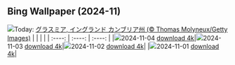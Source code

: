 ## Bing Wallpaper (2024-11)
![](https://cn.bing.com/th?id=OHR.CumbriaAutumn_JA-JP9920066326_UHD.jpg&w=1000)Today: [グラスミア, イングランド カンブリア州 (© Thomas Molyneux/Getty Images)](https://cn.bing.com/th?id=OHR.CumbriaAutumn_JA-JP9920066326_UHD.jpg&rf=LaDigue_UHD.jpg&pid=hp&w=3840&h=2160&rs=1&c=4)
|      |      |      |
| :----: | :----: | :----: |
|![](https://cn.bing.com/th?id=OHR.CumbriaAutumn_JA-JP9920066326_UHD.jpg&pid=hp&w=384&h=216&rs=1&c=4)2024-11-04 [download 4k](https://cn.bing.com/th?id=OHR.CumbriaAutumn_JA-JP9920066326_UHD.jpg&rf=LaDigue_UHD.jpg&pid=hp&w=3840&h=2160&rs=1&c=4)|![](https://cn.bing.com/th?id=OHR.YucatanBiosphere_JA-JP2886303469_UHD.jpg&pid=hp&w=384&h=216&rs=1&c=4)2024-11-03 [download 4k](https://cn.bing.com/th?id=OHR.YucatanBiosphere_JA-JP2886303469_UHD.jpg&rf=LaDigue_UHD.jpg&pid=hp&w=3840&h=2160&rs=1&c=4)|![](https://cn.bing.com/th?id=OHR.BisonYellowstone_JA-JP3698112107_UHD.jpg&pid=hp&w=384&h=216&rs=1&c=4)2024-11-02 [download 4k](https://cn.bing.com/th?id=OHR.BisonYellowstone_JA-JP3698112107_UHD.jpg&rf=LaDigue_UHD.jpg&pid=hp&w=3840&h=2160&rs=1&c=4)|
|![](https://cn.bing.com/th?id=OHR.LencoisMaranhao_JA-JP9337793324_UHD.jpg&pid=hp&w=384&h=216&rs=1&c=4)2024-11-01 [download 4k](https://cn.bing.com/th?id=OHR.LencoisMaranhao_JA-JP9337793324_UHD.jpg&rf=LaDigue_UHD.jpg&pid=hp&w=3840&h=2160&rs=1&c=4)|
